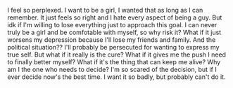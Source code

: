 I feel so perplexed. I want to be a girl, I wanted that as long as I can remember. It just feels so right and I hate every aspect of being a guy. But idk if I'm willing to lose everything just to approach this goal. I can never truly be a girl and be comfotable with myself, so why risk it? What if it just worsens my depression because I'll lose my friends and family. And the political situation?? I'll probably be persecuted for wanting to express my true self.
But what if it really is the cure? What if it gives me the push I need to finally better myself? What if it's the thing that can keep me alive? Why am I the one who needs to decide? I'm so scared of the decision, but if I ever decide now's the best time. I want it so badly, but probably can't do it. 

